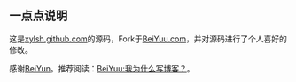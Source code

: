## 一点点说明

这是[xylsh.github.com](http://xylsh.github.com)的源码，Fork于[BeiYuu.com](https://github.com/beiyuu/beiyuu.github.com)，并对源码进行了个人喜好的修改。

感谢[BeiYun](http://BeiYuu.com)。推荐阅读：[BeiYuu:我为什么写博客？](http://beiyuu.com/why-blog/)。


